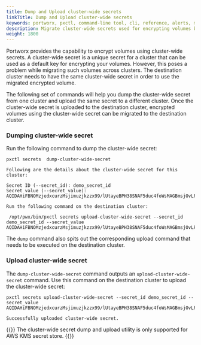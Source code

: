 ```yaml
---
title: Dump and Upload cluster-wide secrets
linkTitle: Dump and Upload cluster-wide secrets
keywords: portworx, pxctl, command-line tool, cli, reference, alerts, monitoring, encrypted-volumes, encryption, secrets
description: Migrate cluster-wide secrets used for encrypting volumes between clusters. 
weight: 1800
---
```


Portworx provides the capability to encrypt volumes using cluster-wide secrets. A cluster-wide secret is a unique secret
for a cluster that can be used as a default key for encrypting your volumes. However, this poses a problem while migrating 
such volumes across clusters. The destination cluster needs to have the same cluster-wide secret in order to use the
migrated encrypted volume.

The following set of commands will help you dump the cluster-wide secret from one cluster and upload the same secret to
a different cluster. Once the cluster-wide secret is uploaded to the destination cluster, encrypted volumes using the cluster-wide
secret can be migrated to the destination cluster.


### Dumping cluster-wide secret

Run the following command to dump the cluster-wide secret:

```text
pxctl secrets  dump-cluster-wide-secret
```

```output
Following are the details about the cluster-wide secret for this cluster:

Secret ID (--secret_id): demo_secret_id
Secret value (--secret_value): AQIDAHiFBNOMzjedxcurzMsjimuzjkzzx99/lUtayeBPH38SNAF5duc4foWsMAGBmsjOvLPtAAAAfjB8BgkqhkiG9w0BBwagbzBtAgEAMGgGCSqGSIb3DQEHATAeBglghkgBZQMEAS4wEQQMZ9WsX37ZmWVPIjsEAgEQgDs+UIl5k3AK4JxpX4uiw1qQbGwBuGALKIL7rYN8k5daq0q3xnz+EXs8PFltmkNbZGcGfkKelIS2Z5dYhA==

Run the following command on the destination cluster:

 /opt/pwx/bin/pxctl secrets upload-cluster-wide-secret --secret_id demo_secret_id --secret_value AQIDAHiFBNOMzjedxcurzMsjimuzjkzzx99/lUtayeBPH38SNAF5duc4foWsMAGBmsjOvLPtAAAAfjB8BgkqhkiG9w0BBwagbzBtAgEAMGgGCSqGSIb3DQEHATAeBglghkgBZQMEAS4wEQQMZ9WsX37ZmWVPIjsEAgEQgDs+UIl5k3AK4JxpX4uiw1qQbGwBuGALKIL7rYN8k5daq0q3xnz+EXs8PFltmkNbZGcGfkKelIS2Z5dYhA==

```

The `dump` command also spits out the corresponding upload command that needs to be executed on the destination cluster.

### Upload cluster-wide secret

The `dump-cluster-wide-secret` command outputs an `upload-cluster-wide-secret` command. Use this command on the destination cluster to upload the cluster-wide secret:

```text
pxctl secrets upload-cluster-wide-secret --secret_id demo_secret_id --secret_value AQIDAHiFBNOMzjedxcurzMsjimuzjkzzx99/lUtayeBPH38SNAF5duc4foWsMAGBmsjOvLPtAAAAfjB8BgkqhkiG9w0BBwagbzBtAgEAMGgGCSqGSIb3DQEHATAeBglghkgBZQMEAS4wEQQMZ9WsX37ZmWVPIjsEAgEQgDs+UIl5k3AK4JxpX4uiw1qQbGwBuGALKIL7rYN8k5daq0q3xnz+EXs8PFltmkNbZGcGfkKelIS2Z5dYhA==
```

```output
Successfully uploaded cluster-wide secret.
```

{{<info>}}
The cluster-wide secret dump and upload utility is only supported for AWS KMS secret store.
{{</info>}}
